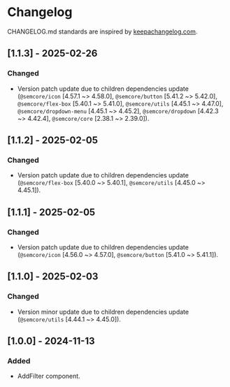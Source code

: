 # Changelog

CHANGELOG.md standards are inspired by [keepachangelog.com](https://keepachangelog.com/en/1.0.0/).

## [1.1.3] - 2025-02-26

### Changed

- Version patch update due to children dependencies update (`@semcore/icon` [4.57.1 ~> 4.58.0], `@semcore/button` [5.41.2 ~> 5.42.0], `@semcore/flex-box` [5.40.1 ~> 5.41.0], `@semcore/utils` [4.45.1 ~> 4.47.0], `@semcore/dropdown-menu` [4.45.1 ~> 4.45.2], `@semcore/dropdown` [4.42.3 ~> 4.42.4], `@semcore/core` [2.38.1 ~> 2.39.0]).

## [1.1.2] - 2025-02-05

### Changed

- Version patch update due to children dependencies update (`@semcore/flex-box` [5.40.0 ~> 5.40.1], `@semcore/utils` [4.45.0 ~> 4.45.1]).

## [1.1.1] - 2025-02-05

### Changed

- Version patch update due to children dependencies update (`@semcore/icon` [4.56.0 ~> 4.57.0], `@semcore/button` [5.41.0 ~> 5.41.1]).

## [1.1.0] - 2025-02-03

### Changed

- Version minor update due to children dependencies update (`@semcore/utils` [4.44.1 ~> 4.45.0]).

## [1.0.0] - 2024-11-13

### Added

- AddFilter component.
